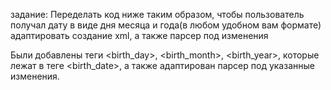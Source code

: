задание:
Переделать код ниже таким образом, чтобы пользователь получал дату в виде дня месяца и года(в любом удобном вам формате)
адаптировать создание xml, а также парсер под изменения

Были добавлены теги <birth_day>, <birth_month>, <birth_year>, которые лежат в теге <birth_date>, а также адаптирован парсер под указанные изменения.
